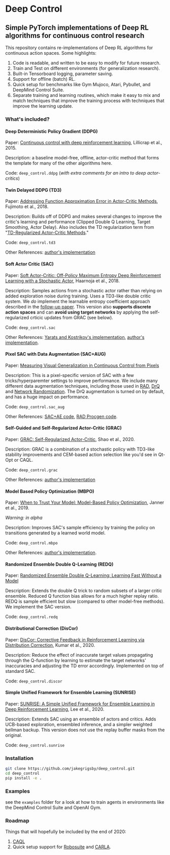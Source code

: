 # Deep Control
## Simple PyTorch implementations of Deep RL algorithms for continuous control research

This repository contains re-implementations of Deep RL algorithms for continuous action spaces. Some highlights:

1) Code is readable, and written to be easy to modify for future research.
2) Train and Test on different environments (for generalization research).
3) Built-in Tensorboard logging, parameter saving.
4) Support for offline (batch) RL.
5) Quick setup for benchmarks like Gym Mujoco, Atari, Pybullet, and DeepMind Control Suite.
5) Separate training and learning routines, which make it easy to mix and match techniques that improve the training process with techniques that improve the learning update.

### What's included?

#### Deep Deterministic Policy Gradient (DDPG)
Paper: [Continuous control with deep reinforcement learning](https://arxiv.org/abs/1509.02971), Lillicrap et al., 2015.

Description: a baseline model-free, offline, actor-critic method that forms the template for many of the other algorithms here.

Code: `deep_control.ddpg` (*with extra comments for an intro to deep actor-critics*)

#### Twin Delayed DDPG (TD3)
Paper: [Addressing Function Approximation Error in Actor-Critic Methods](https://arxiv.org/abs/1802.09477), Fujimoto et al., 2018.

Description: Builds off of DDPG and makes several changes to improve the critic's learning and performance (Clipped Double Q Learning, Target Smoothing, Actor Delay). Also includes the TD regularization term from "[TD-Regularized Actor-Critic Methods](https://arxiv.org/abs/1812.08288)."

Code: `deep_control.td3`

Other References: [author's implementation](https://github.com/sfujim/TD3)

#### Soft Actor Critic (SAC)
Paper: [Soft Actor-Critic: Off-Policy Maximum Entropy Deep Reinforcement Learning with a Stochastic Actor](https://arxiv.org/abs/1801.01290), Haarnoja et al., 2018.

Description: Samples actions from a stochastic actor rather than relying on added exploration noise during training. Uses a TD3-like double critic system. We *do* implement the learnable entropy coefficient approach described in the [follow-up paper](https://arxiv.org/abs/1812.05905). This version also **supports discrete action spaces** and can **avoid using target networks** by
applying the self-regularized crticic updates from GRAC (see below).

Code: `deep_control.sac`

Other References: [Yarats and Kostrikov's implementation](https://github.com/denisyarats/pytorch_sac), [author's implementation](https://github.com/haarnoja/sac).

#### Pixel SAC with Data Augmentation (SAC+AUG)
Paper: [Measuring Visual Generalization in Continuous Control from Pixels](https://arxiv.org/abs/2010.06740)

Description: This is a pixel-specific version of SAC with a few tricks/hyperparemter settings to improve performance. We include many different data augmentation techniques, including those used in [RAD](https://arxiv.org/abs/2004.14990), [DrQ](https://arxiv.org/abs/2004.13649) and [Network Randomization](https://arxiv.org/abs/1910.05396). The DrQ augmentation is turned on by default, and has a huge impact on performance.

Code: `deep_control.sac_aug`

Other References: [SAC+AE code](https://github.com/denisyarats/pytorch_sac_ae), [RAD Procgen code](https://github.com/pokaxpoka/rad_procgen).

#### Self-Guided and Self-Regularized Actor-Critic (GRAC)
Paper: [GRAC: Self-Regularized Actor-Critic](https://arxiv.org/abs/2009.08973), Shao et al., 2020.

Description: GRAC is a combination of a stochastic policy with TD3-like stability improvements and CEM-based action selection like you'd see in Qt-Opt or CAQL.

Code: `deep_control.grac`

Other References: [author's implementation](https://github.com/stanford-iprl-lab/GRAC)

#### Model Based Policy Optimization (MBPO)
Paper: [When to Trust Your Model: Model-Based Policy Optimization](https://arxiv.org/abs/1906.08253), Janner et al., 2019.

*Warning: in alpha*

Description: Improves SAC's sample efficiency by training the policy on transitions generated by a learned world model.

Code: `deep_control.mbpo`

Other References: [author's implementation](https://github.com/JannerM/mbpo).

#### Randomized Ensemble Double Q-Learning (REDQ)
Paper: [Randomized Ensemble Double Q-Learning: Learning Fast Without a Model](https://openreview.net/forum?id=AY8zfZm0tDd)

Description: Extends the double Q trick to random subsets of a larger critic ensemble. Reduced Q function bias allows for a much higher replay ratio. REDQ is sample efficient but slow (compared to other model-free methods). We implement the SAC version.

Code: `deep_control.redq`

#### Distributional Correction (DisCor)
Paper: [DisCor: Corrective Feedback in Reinforcement Learning via Distribution Correction](https://arxiv.org/abs/2003.07305), Kumar et al., 2020.

Description: Reduce the effect of inaccurate target values propagating through the Q-function by learning to estimate the target networks' inaccuracies and adjusting the TD error accordingly. Implemented on top of standard SAC.

Code: `deep_control.discor`

#### Simple Unified Framework for Ensemble Learning (SUNRISE)
Paper: [SUNRISE: A Simple Unified Framework for Ensemble Learning in Deep Reinforcement Learning](https://arxiv.org/abs/2007.04938), Lee et al., 2020.

Description: Extends SAC using an ensemble of actors and critics. Adds UCB-based exploration, ensembled inference, and a simpler weighted bellman backup. This version does not use the replay buffer masks from the original.

Code: `deep_control.sunrise`

### Installation
```bash
git clone https://github.com/jakegrigsby/deep_control.git
cd deep_control
pip install -e .
```

### Examples
see the `examples` folder for a look at how to train agents in environments like the DeepMind Control Suite and OpenAI Gym.

### Roadmap
Things that will hopefully be included by the end of 2020: 
1) [CAQL](https://arxiv.org/abs/1909.12397)
2) Quick setup support for [Robosuite](https://robosuite.ai) and [CARLA](https://carla.org).
